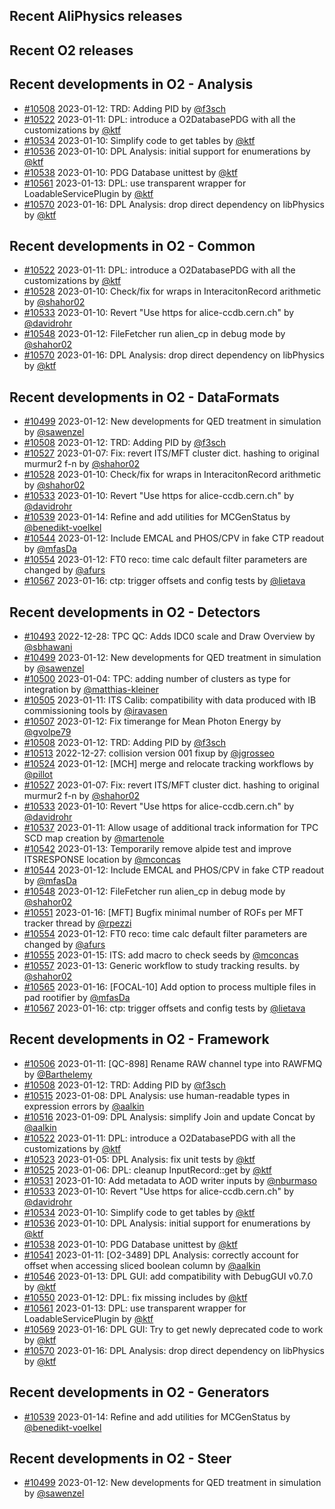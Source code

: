 ## Recent AliPhysics releases
## Recent O2 releases
## Recent developments in O2 - Analysis
- [\#10508](https://github.com/AliceO2Group/AliceO2/pull/10508) 2023-01-12: TRD: Adding PID by [@f3sch](https://github.com/f3sch)
- [\#10522](https://github.com/AliceO2Group/AliceO2/pull/10522) 2023-01-11: DPL: introduce a O2DatabasePDG with all the customizations by [@ktf](https://github.com/ktf)
- [\#10534](https://github.com/AliceO2Group/AliceO2/pull/10534) 2023-01-10: Simplify code to get tables by [@ktf](https://github.com/ktf)
- [\#10536](https://github.com/AliceO2Group/AliceO2/pull/10536) 2023-01-10: DPL Analysis: initial support for enumerations by [@ktf](https://github.com/ktf)
- [\#10538](https://github.com/AliceO2Group/AliceO2/pull/10538) 2023-01-10: PDG Database unittest by [@ktf](https://github.com/ktf)
- [\#10561](https://github.com/AliceO2Group/AliceO2/pull/10561) 2023-01-13: DPL: use transparent wrapper for LoadableServicePlugin by [@ktf](https://github.com/ktf)
- [\#10570](https://github.com/AliceO2Group/AliceO2/pull/10570) 2023-01-16: DPL Analysis: drop direct dependency on libPhysics by [@ktf](https://github.com/ktf)
## Recent developments in O2 - Common
- [\#10522](https://github.com/AliceO2Group/AliceO2/pull/10522) 2023-01-11: DPL: introduce a O2DatabasePDG with all the customizations by [@ktf](https://github.com/ktf)
- [\#10528](https://github.com/AliceO2Group/AliceO2/pull/10528) 2023-01-10: Check/fix for wraps in InteracitonRecord arithmetic by [@shahor02](https://github.com/shahor02)
- [\#10533](https://github.com/AliceO2Group/AliceO2/pull/10533) 2023-01-10: Revert "Use https for alice-ccdb.cern.ch" by [@davidrohr](https://github.com/davidrohr)
- [\#10548](https://github.com/AliceO2Group/AliceO2/pull/10548) 2023-01-12: FileFetcher run alien_cp in debug mode by [@shahor02](https://github.com/shahor02)
- [\#10570](https://github.com/AliceO2Group/AliceO2/pull/10570) 2023-01-16: DPL Analysis: drop direct dependency on libPhysics by [@ktf](https://github.com/ktf)
## Recent developments in O2 - DataFormats
- [\#10499](https://github.com/AliceO2Group/AliceO2/pull/10499) 2023-01-12: New developments for QED treatment in simulation by [@sawenzel](https://github.com/sawenzel)
- [\#10508](https://github.com/AliceO2Group/AliceO2/pull/10508) 2023-01-12: TRD: Adding PID by [@f3sch](https://github.com/f3sch)
- [\#10527](https://github.com/AliceO2Group/AliceO2/pull/10527) 2023-01-07: Fix: revert ITS/MFT cluster dict. hashing to original murmur2 f-n by [@shahor02](https://github.com/shahor02)
- [\#10528](https://github.com/AliceO2Group/AliceO2/pull/10528) 2023-01-10: Check/fix for wraps in InteracitonRecord arithmetic by [@shahor02](https://github.com/shahor02)
- [\#10533](https://github.com/AliceO2Group/AliceO2/pull/10533) 2023-01-10: Revert "Use https for alice-ccdb.cern.ch" by [@davidrohr](https://github.com/davidrohr)
- [\#10539](https://github.com/AliceO2Group/AliceO2/pull/10539) 2023-01-14: Refine and add utilities for MCGenStatus by [@benedikt-voelkel](https://github.com/benedikt-voelkel)
- [\#10544](https://github.com/AliceO2Group/AliceO2/pull/10544) 2023-01-12: Include EMCAL and PHOS/CPV in fake CTP readout by [@mfasDa](https://github.com/mfasDa)
- [\#10554](https://github.com/AliceO2Group/AliceO2/pull/10554) 2023-01-12: FT0 reco: time calc default filter parameters are changed by [@afurs](https://github.com/afurs)
- [\#10567](https://github.com/AliceO2Group/AliceO2/pull/10567) 2023-01-16: ctp: trigger offsets and config tests by [@lietava](https://github.com/lietava)
## Recent developments in O2 - Detectors
- [\#10493](https://github.com/AliceO2Group/AliceO2/pull/10493) 2022-12-28: TPC QC: Adds IDC0 scale and Draw Overview by [@sbhawani](https://github.com/sbhawani)
- [\#10499](https://github.com/AliceO2Group/AliceO2/pull/10499) 2023-01-12: New developments for QED treatment in simulation by [@sawenzel](https://github.com/sawenzel)
- [\#10500](https://github.com/AliceO2Group/AliceO2/pull/10500) 2023-01-04: TPC: adding number of clusters as type for integration by [@matthias-kleiner](https://github.com/matthias-kleiner)
- [\#10505](https://github.com/AliceO2Group/AliceO2/pull/10505) 2023-01-11: ITS Calib: compatibility with data produced with IB commissioning tools by [@iravasen](https://github.com/iravasen)
- [\#10507](https://github.com/AliceO2Group/AliceO2/pull/10507) 2023-01-12: Fix timerange for Mean Photon Energy by [@gvolpe79](https://github.com/gvolpe79)
- [\#10508](https://github.com/AliceO2Group/AliceO2/pull/10508) 2023-01-12: TRD: Adding PID by [@f3sch](https://github.com/f3sch)
- [\#10513](https://github.com/AliceO2Group/AliceO2/pull/10513) 2022-12-27: collision version 001 fixup by [@jgrosseo](https://github.com/jgrosseo)
- [\#10524](https://github.com/AliceO2Group/AliceO2/pull/10524) 2023-01-12: [MCH] merge and relocate tracking workflows by [@pillot](https://github.com/pillot)
- [\#10527](https://github.com/AliceO2Group/AliceO2/pull/10527) 2023-01-07: Fix: revert ITS/MFT cluster dict. hashing to original murmur2 f-n by [@shahor02](https://github.com/shahor02)
- [\#10533](https://github.com/AliceO2Group/AliceO2/pull/10533) 2023-01-10: Revert "Use https for alice-ccdb.cern.ch" by [@davidrohr](https://github.com/davidrohr)
- [\#10537](https://github.com/AliceO2Group/AliceO2/pull/10537) 2023-01-11: Allow usage of additional track information for TPC SCD map creation by [@martenole](https://github.com/martenole)
- [\#10542](https://github.com/AliceO2Group/AliceO2/pull/10542) 2023-01-13: Temporarily remove alpide test and improve ITSRESPONSE location by [@mconcas](https://github.com/mconcas)
- [\#10544](https://github.com/AliceO2Group/AliceO2/pull/10544) 2023-01-12: Include EMCAL and PHOS/CPV in fake CTP readout by [@mfasDa](https://github.com/mfasDa)
- [\#10548](https://github.com/AliceO2Group/AliceO2/pull/10548) 2023-01-12: FileFetcher run alien_cp in debug mode by [@shahor02](https://github.com/shahor02)
- [\#10551](https://github.com/AliceO2Group/AliceO2/pull/10551) 2023-01-16: [MFT] Bugfix minimal number of ROFs per MFT tracker thread by [@rpezzi](https://github.com/rpezzi)
- [\#10554](https://github.com/AliceO2Group/AliceO2/pull/10554) 2023-01-12: FT0 reco: time calc default filter parameters are changed by [@afurs](https://github.com/afurs)
- [\#10555](https://github.com/AliceO2Group/AliceO2/pull/10555) 2023-01-15: ITS: add macro to check seeds by [@mconcas](https://github.com/mconcas)
- [\#10557](https://github.com/AliceO2Group/AliceO2/pull/10557) 2023-01-13: Generic workflow to study tracking results. by [@shahor02](https://github.com/shahor02)
- [\#10565](https://github.com/AliceO2Group/AliceO2/pull/10565) 2023-01-16: [FOCAL-10] Add option to process multiple files in pad rootifier by [@mfasDa](https://github.com/mfasDa)
- [\#10567](https://github.com/AliceO2Group/AliceO2/pull/10567) 2023-01-16: ctp: trigger offsets and config tests by [@lietava](https://github.com/lietava)
## Recent developments in O2 - Framework
- [\#10506](https://github.com/AliceO2Group/AliceO2/pull/10506) 2023-01-11: [QC-898] Rename RAW channel type into RAWFMQ by [@Barthelemy](https://github.com/Barthelemy)
- [\#10508](https://github.com/AliceO2Group/AliceO2/pull/10508) 2023-01-12: TRD: Adding PID by [@f3sch](https://github.com/f3sch)
- [\#10515](https://github.com/AliceO2Group/AliceO2/pull/10515) 2023-01-08: DPL Analysis: use human-readable types in expression errors by [@aalkin](https://github.com/aalkin)
- [\#10516](https://github.com/AliceO2Group/AliceO2/pull/10516) 2023-01-09: DPL Analysis: simplify Join and update Concat by [@aalkin](https://github.com/aalkin)
- [\#10522](https://github.com/AliceO2Group/AliceO2/pull/10522) 2023-01-11: DPL: introduce a O2DatabasePDG with all the customizations by [@ktf](https://github.com/ktf)
- [\#10523](https://github.com/AliceO2Group/AliceO2/pull/10523) 2023-01-05: DPL Analysis: fix unit tests by [@ktf](https://github.com/ktf)
- [\#10525](https://github.com/AliceO2Group/AliceO2/pull/10525) 2023-01-06: DPL: cleanup InputRecord::get by [@ktf](https://github.com/ktf)
- [\#10531](https://github.com/AliceO2Group/AliceO2/pull/10531) 2023-01-10: Add metadata to AOD writer inputs by [@nburmaso](https://github.com/nburmaso)
- [\#10533](https://github.com/AliceO2Group/AliceO2/pull/10533) 2023-01-10: Revert "Use https for alice-ccdb.cern.ch" by [@davidrohr](https://github.com/davidrohr)
- [\#10534](https://github.com/AliceO2Group/AliceO2/pull/10534) 2023-01-10: Simplify code to get tables by [@ktf](https://github.com/ktf)
- [\#10536](https://github.com/AliceO2Group/AliceO2/pull/10536) 2023-01-10: DPL Analysis: initial support for enumerations by [@ktf](https://github.com/ktf)
- [\#10538](https://github.com/AliceO2Group/AliceO2/pull/10538) 2023-01-10: PDG Database unittest by [@ktf](https://github.com/ktf)
- [\#10541](https://github.com/AliceO2Group/AliceO2/pull/10541) 2023-01-11: [O2-3489] DPL Analysis: correctly account for offset when accessing sliced boolean column by [@aalkin](https://github.com/aalkin)
- [\#10546](https://github.com/AliceO2Group/AliceO2/pull/10546) 2023-01-13: DPL GUI: add compatibility with DebugGUI v0.7.0 by [@ktf](https://github.com/ktf)
- [\#10550](https://github.com/AliceO2Group/AliceO2/pull/10550) 2023-01-12: DPL: fix missing includes by [@ktf](https://github.com/ktf)
- [\#10561](https://github.com/AliceO2Group/AliceO2/pull/10561) 2023-01-13: DPL: use transparent wrapper for LoadableServicePlugin by [@ktf](https://github.com/ktf)
- [\#10569](https://github.com/AliceO2Group/AliceO2/pull/10569) 2023-01-16: DPL GUI: Try to get newly deprecated code to work by [@ktf](https://github.com/ktf)
- [\#10570](https://github.com/AliceO2Group/AliceO2/pull/10570) 2023-01-16: DPL Analysis: drop direct dependency on libPhysics by [@ktf](https://github.com/ktf)
## Recent developments in O2 - Generators
- [\#10539](https://github.com/AliceO2Group/AliceO2/pull/10539) 2023-01-14: Refine and add utilities for MCGenStatus by [@benedikt-voelkel](https://github.com/benedikt-voelkel)
## Recent developments in O2 - Steer
- [\#10499](https://github.com/AliceO2Group/AliceO2/pull/10499) 2023-01-12: New developments for QED treatment in simulation by [@sawenzel](https://github.com/sawenzel)
